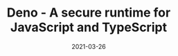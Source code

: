 ---
title: "Deno - A secure runtime for JavaScript and TypeScript"
date: 2021-03-26
externalLink: https://deno.land/
---
